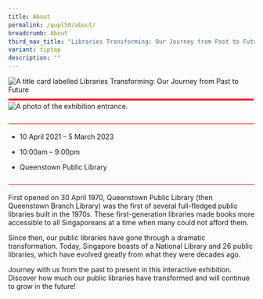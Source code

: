```yaml
---
title: About
permalink: /qupl50/about/
breadcrumb: About
third_nav_title: "Libraries Transforming: Our Journey from Past to Future"
variant: tiptap
description: ""
---
```

![A title card labelled Libraries Transforming: Our Journey from Past to Future](https://exhibitions.nlb.gov.sg/images/event-images/qupl50/qupl50_banner_400w.jpg)
![](/images/event-images/Misc/thick_redline.png)
![A photo of the exhibition entrance.](https://exhibitions.nlb.gov.sg/images/event-images/qupl50/qupl50_Gallery_07_400w.jpg)

![](/images/event-images/Misc/red_thinline.png)
*   10 April 2021 – 5 March 2023
    
*   10:00am – 9:00pm
    
*   Queenstown Public Library

![](/images/event-images/Misc/red_thinline.png)

First opened on 30 April 1970, Queenstown Public Library (then Queenstown Branch Library) was the first of several full-fledged public libraries built in the 1970s. These first-generation libraries made books more accessible to all Singaporeans at a time when many could not afford them.

Since then, our public libraries have gone through a dramatic transformation. Today, Singapore boasts of a National Library and 26 public libraries, which have evolved greatly from what they were decades ago.

Journey with us from the past to present in this interactive exhibition. Discover how much our public libraries have transformed and will continue to grow in the future!